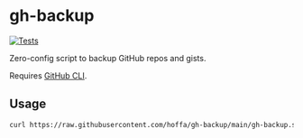# gh-backup

[![Tests](https://github.com/hoffa/gh-backup/actions/workflows/tests.yml/badge.svg)](https://github.com/hoffa/gh-backup/actions/workflows/tests.yml)

Zero-config script to backup GitHub repos and gists.

Requires [GitHub CLI](https://cli.github.com).

## Usage

```bash
curl https://raw.githubusercontent.com/hoffa/gh-backup/main/gh-backup.sh | sh 
```
